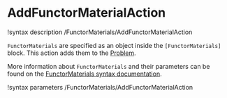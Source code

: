# AddFunctorMaterialAction

!syntax description /FunctorMaterials/AddFunctorMaterialAction

`FunctorMaterials` are specified as an object inside the `[FunctorMaterials]` block.
This action adds them to the [Problem](syntax/Problem/index.md).

More information about `FunctorMaterials` and their parameters can be found on the
[FunctorMaterials syntax documentation](syntax/FunctorMaterials/index.md).

!syntax parameters /FunctorMaterials/AddFunctorMaterialAction

